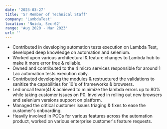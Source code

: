 ```yaml
---
date: '2023-03-27'
title: 'Sr Member of Technical Staff'
company: 'LambdaTest'
location: 'Noida, Sec-62'
range: 'Aug 2020 - Mar 2023'
url: ''
---
```


- Contributed in developing automation tests execution on Lambda Test, developed deep knowledge on automation and selenium.
- Worked upon various architectural & feature changes to Lambda hub to make it more error free & reliable.
- Owned and contributed to the 4 micro services responsible for around 1 Lac automation tests execution daily.
- Contributed developing the modules & restructured the validations to sanitize the capabilities for 10's of frameworks & browsers.
- Led oncall team(4) & achieved to minimize the lambda errors up to 80% while taking customer issues on P0. Involved in rolling out new browsers and selenium versions support on platform.
- Managed the critical customer issues triaging & fixes to ease the customer's onboarding.
- Heavily involved in POCs for various features across the automation product, worked on various enterprise customer's feature requests.
